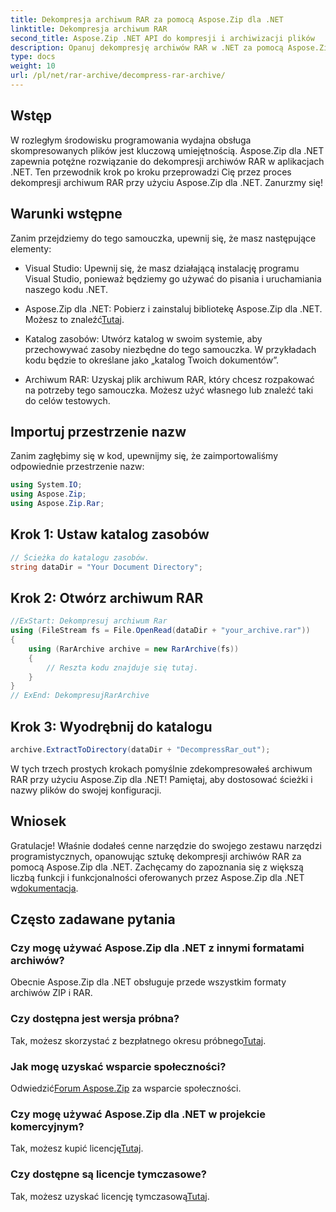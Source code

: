 ```yaml
---
title: Dekompresja archiwum RAR za pomocą Aspose.Zip dla .NET
linktitle: Dekompresja archiwum RAR
second_title: Aspose.Zip .NET API do kompresji i archiwizacji plików
description: Opanuj dekompresję archiwów RAR w .NET za pomocą Aspose.Zip. Przewodnik krok po kroku dotyczący wydajnej obsługi plików. Pobierz teraz!
type: docs
weight: 10
url: /pl/net/rar-archive/decompress-rar-archive/
---
```


## Wstęp

W rozległym środowisku programowania wydajna obsługa skompresowanych plików jest kluczową umiejętnością. Aspose.Zip dla .NET zapewnia potężne rozwiązanie do dekompresji archiwów RAR w aplikacjach .NET. Ten przewodnik krok po kroku przeprowadzi Cię przez proces dekompresji archiwum RAR przy użyciu Aspose.Zip dla .NET. Zanurzmy się!

## Warunki wstępne

Zanim przejdziemy do tego samouczka, upewnij się, że masz następujące elementy:

- Visual Studio: Upewnij się, że masz działającą instalację programu Visual Studio, ponieważ będziemy go używać do pisania i uruchamiania naszego kodu .NET.

-  Aspose.Zip dla .NET: Pobierz i zainstaluj bibliotekę Aspose.Zip dla .NET. Możesz to znaleźć[Tutaj](https://releases.aspose.com/zip/net/).

- Katalog zasobów: Utwórz katalog w swoim systemie, aby przechowywać zasoby niezbędne do tego samouczka. W przykładach kodu będzie to określane jako „katalog Twoich dokumentów”.

- Archiwum RAR: Uzyskaj plik archiwum RAR, który chcesz rozpakować na potrzeby tego samouczka. Możesz użyć własnego lub znaleźć taki do celów testowych.

## Importuj przestrzenie nazw

Zanim zagłębimy się w kod, upewnijmy się, że zaimportowaliśmy odpowiednie przestrzenie nazw:

```csharp
using System.IO;
using Aspose.Zip;
using Aspose.Zip.Rar;
```

## Krok 1: Ustaw katalog zasobów

```csharp
// Ścieżka do katalogu zasobów.
string dataDir = "Your Document Directory";
```

## Krok 2: Otwórz archiwum RAR

```csharp
//ExStart: Dekompresuj archiwum Rar
using (FileStream fs = File.OpenRead(dataDir + "your_archive.rar"))
{
    using (RarArchive archive = new RarArchive(fs))
    {
        // Reszta kodu znajduje się tutaj.
    }
}
// ExEnd: DekompresujRarArchive
```

## Krok 3: Wyodrębnij do katalogu

```csharp
archive.ExtractToDirectory(dataDir + "DecompressRar_out");
```

W tych trzech prostych krokach pomyślnie zdekompresowałeś archiwum RAR przy użyciu Aspose.Zip dla .NET! Pamiętaj, aby dostosować ścieżki i nazwy plików do swojej konfiguracji.

## Wniosek

 Gratulacje! Właśnie dodałeś cenne narzędzie do swojego zestawu narzędzi programistycznych, opanowując sztukę dekompresji archiwów RAR za pomocą Aspose.Zip dla .NET. Zachęcamy do zapoznania się z większą liczbą funkcji i funkcjonalności oferowanych przez Aspose.Zip dla .NET w[dokumentacja](https://reference.aspose.com/zip/net/).

## Często zadawane pytania

### Czy mogę używać Aspose.Zip dla .NET z innymi formatami archiwów?
Obecnie Aspose.Zip dla .NET obsługuje przede wszystkim formaty archiwów ZIP i RAR.

### Czy dostępna jest wersja próbna?
 Tak, możesz skorzystać z bezpłatnego okresu próbnego[Tutaj](https://releases.aspose.com/).

### Jak mogę uzyskać wsparcie społeczności?
 Odwiedzić[Forum Aspose.Zip](https://forum.aspose.com/c/zip/37) za wsparcie społeczności.

### Czy mogę używać Aspose.Zip dla .NET w projekcie komercyjnym?
 Tak, możesz kupić licencję[Tutaj](https://purchase.aspose.com/buy).

### Czy dostępne są licencje tymczasowe?
 Tak, możesz uzyskać licencję tymczasową[Tutaj](https://purchase.aspose.com/temporary-license/).
